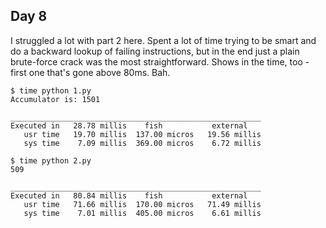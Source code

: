## Day 8

I struggled a lot with part 2 here. Spent a lot of time trying to be smart and do a backward lookup of failing instructions, but in the end just a plain brute-force crack was the most straightforward. Shows in the time, too - first one that's gone above 80ms. Bah.

```
$ time python 1.py
Accumulator is: 1501

________________________________________________________
Executed in   28.78 millis    fish           external 
   usr time   19.70 millis  137.00 micros   19.56 millis 
   sys time    7.09 millis  369.00 micros    6.72 millis 
```

```
$ time python 2.py
509

________________________________________________________
Executed in   80.84 millis    fish           external 
   usr time   71.66 millis  170.00 micros   71.49 millis 
   sys time    7.01 millis  405.00 micros    6.61 millis 
```
